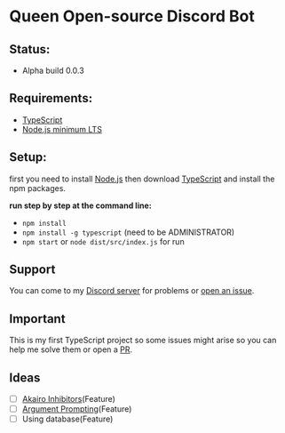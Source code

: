# Queen Open-source Discord Bot

## Status:
- Alpha build 0.0.3

## Requirements:
- [TypeScript](https://www.typescriptlang.org)
- [Node.js minimum LTS](https://nodejs.org) 

## Setup:
first you need to install [Node.js](https://nodejs.org) then download [TypeScript](https://www.typescriptlang.org) and install the npm packages.

**run step by step at the command line:**
- `npm install`
- `npm install -g typescript` (need to be ADMINISTRATOR)
- `npm start` or `node dist/src/index.js` for run

## Support
You can come to my [Discord server](https://discord.gg/pqPhgms) for problems or [open an issue](https://github.com/ba-e/queen/issues).

## Important
This is my first TypeScript project so some issues might arise so you can help me solve them or open a [PR](https://github.com/ba-e/queen/pulls). 

## Ideas
- [ ] [Akairo Inhibitors](https://discord-akairo.github.io/#/docs/main/master/inhibitors/inhibtypes)(Feature)
- [ ] [Argument Prompting](https://discord-akairo.github.io/#/docs/main/master/arguments/prompts)(Feature)
- [ ] Using database(Feature)
